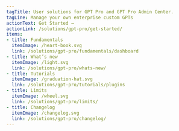 ```yaml
---
tagTitle: User solutions for GPT Pro and GPT Pro Admin Center.
tagLine: Manage your own enterprise custom GPTs
actionText: Get Started →
actionLink: /solutions/gpt-pro/get-started/
items:
- title: Fundamentals​
  itemImage: /heart-book.svg
  link: /solutions/gpt-pro/fundamentals/dashboard
- title: What’s new
  itemImage: /light.svg
  link: /solutions/gpt-pro/whats-new/
- title: Tutorials
  itemImage: /graduation-hat.svg
  link: /solutions/gpt-pro/tutorials/plugins
- title: Limits
  itemImage: /wheel.svg
  link: /solutions/gpt-pro/limits/
- title: Changelog
  itemImage: /changelog.svg
  link: /solutions/gpt-pro/changelog/
---
```


<Overview />
<Hubspot />